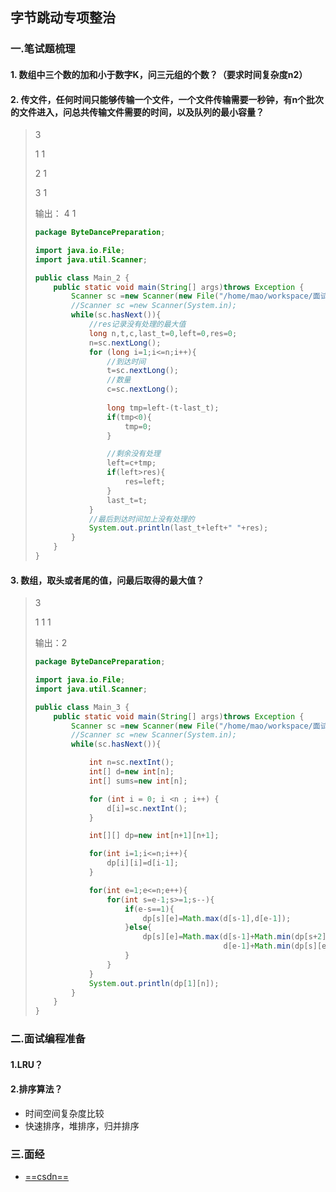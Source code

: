 ## 字节跳动专项整治

### 一.笔试题梳理

#### 1. 数组中三个数的加和小于数字K，问三元组的个数？（要求时间复杂度n2）

#### 2. 传文件，任何时间只能够传输一个文件，一个文件传输需要一秒钟，有n个批次的文件进入，问总共传输文件需要的时间，以及队列的最小容量？

> 3
>
> 1 1
>
> 2 1
>
> 3 1
>
> 输出： 4 1
>
> ```java
> package ByteDancePreparation;
> 
> import java.io.File;
> import java.util.Scanner;
> 
> public class Main_2 {
>     public static void main(String[] args)throws Exception {
>         Scanner sc =new Scanner(new File("/home/mao/workspace/面试/JavaGuide/JavaInterview/java/src/ByteDancePreparation/main_2"));
>         //Scanner sc =new Scanner(System.in);
>         while(sc.hasNext()){
>             //res记录没有处理的最大值
>             long n,t,c,last_t=0,left=0,res=0;
>             n=sc.nextLong();
>             for (long i=1;i<=n;i++){
>                 //到达时间
>                 t=sc.nextLong();
>                 //数量
>                 c=sc.nextLong();
>                 
>                 long tmp=left-(t-last_t);
>                 if(tmp<0){
>                     tmp=0;
>                 }
> 
>                 //剩余没有处理
>                 left=c+tmp;
>                 if(left>res){
>                     res=left;
>                 }
>                 last_t=t;
>             }
>             //最后到达时间加上没有处理的
>             System.out.println(last_t+left+" "+res);
>         }
>     }
> }
> ```
>
> 

#### 3. 数组，取头或者尾的值，问最后取得的最大值？

> 3
>
> 1 1 1
>
> 输出：2
>
> ```java
> package ByteDancePreparation;
> 
> import java.io.File;
> import java.util.Scanner;
> 
> public class Main_3 {
>     public static void main(String[] args)throws Exception {
>         Scanner sc =new Scanner(new File("/home/mao/workspace/面试/JavaGuide/JavaInterview/java/src/ByteDancePreparation/main_3"));
>         //Scanner sc =new Scanner(System.in);
>         while(sc.hasNext()){
> 
>             int n=sc.nextInt();
>             int[] d=new int[n];
>             int[] sums=new int[n];
> 
>             for (int i = 0; i <n ; i++) {
>                 d[i]=sc.nextInt();
>             }
> 
>             int[][] dp=new int[n+1][n+1];
> 
>             for(int i=1;i<=n;i++){
>                 dp[i][i]=d[i-1];
>             }
> 
>             for(int e=1;e<=n;e++){
>                 for(int s=e-1;s>=1;s--){
>                     if(e-s==1){
>                         dp[s][e]=Math.max(d[s-1],d[e-1]);
>                     }else{
>                         dp[s][e]=Math.max(d[s-1]+Math.min(dp[s+2][e],dp[s+1][e-1]),
>                                           d[e-1]+Math.min(dp[s][e-2],dp[s+1][e-1]));
>                     }
>                 }
>             }
>             System.out.println(dp[1][n]);
>         }
>     }
> }
> 
> ```
>
> 

### 

### 二.面试编程准备

#### 1.LRU？

#### 2.排序算法？

- 时间空间复杂度比较
- 快速排序，堆排序，归并排序

### 三.面经

- [==csdn==](https://blog.csdn.net/qq_15064635/article/details/84842830)



